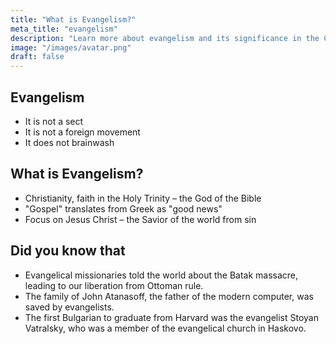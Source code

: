 ```yaml
---
title: "What is Evangelism?"
meta_title: "evangelism"
description: "Learn more about evangelism and its significance in the Christian faith. Evangelism is the spreading of the good news about Jesus Christ and salvation. Discover how evangelism has influenced the history and culture of Bulgaria and the world."
image: "/images/avatar.png"
draft: false
---
```


## Evangelism  
- It is not a sect
- It is not a foreign movement
- It does not brainwash

## What is Evangelism?  
  - Christianity, faith in the Holy Trinity – the God of the Bible
  - "Gospel" translates from Greek as "good news"
  - Focus on Jesus Christ – the Savior of the world from sin

## Did you know that
  - Evangelical missionaries told the world about the Batak massacre, leading to our liberation from Ottoman rule.
  - The family of John Atanasoff, the father of the modern computer, was saved by evangelists.
  - The first Bulgarian to graduate from Harvard was the evangelist Stoyan Vatralsky, who was a member of the evangelical church in Haskovo.

